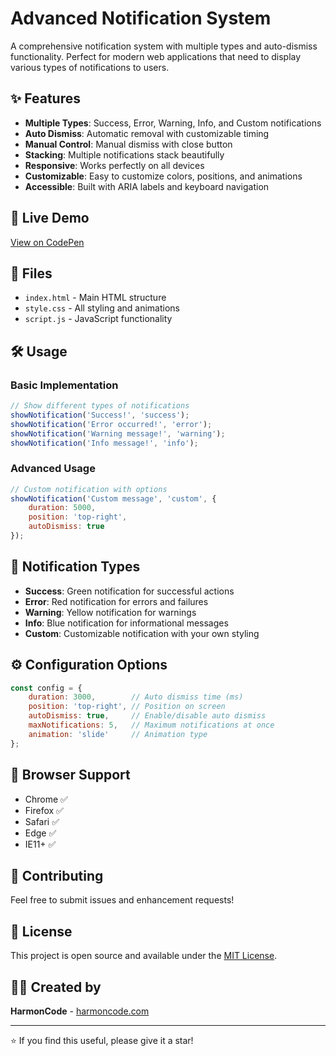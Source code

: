 # Advanced Notification System

A comprehensive notification system with multiple types and auto-dismiss functionality. Perfect for modern web applications that need to display various types of notifications to users.

## ✨ Features

- **Multiple Types**: Success, Error, Warning, Info, and Custom notifications
- **Auto Dismiss**: Automatic removal with customizable timing
- **Manual Control**: Manual dismiss with close button
- **Stacking**: Multiple notifications stack beautifully
- **Responsive**: Works perfectly on all devices
- **Customizable**: Easy to customize colors, positions, and animations
- **Accessible**: Built with ARIA labels and keyboard navigation

## 🚀 Live Demo

[View on CodePen](https://codepen.io/harmoncode/pen/YPXzbRK)

## 📁 Files

- `index.html` - Main HTML structure
- `style.css` - All styling and animations
- `script.js` - JavaScript functionality

## 🛠️ Usage

### Basic Implementation

```javascript
// Show different types of notifications
showNotification('Success!', 'success');
showNotification('Error occurred!', 'error');
showNotification('Warning message!', 'warning');
showNotification('Info message!', 'info');
```

### Advanced Usage

```javascript
// Custom notification with options
showNotification('Custom message', 'custom', {
    duration: 5000,
    position: 'top-right',
    autoDismiss: true
});
```

## 🎨 Notification Types

- **Success**: Green notification for successful actions
- **Error**: Red notification for errors and failures
- **Warning**: Yellow notification for warnings
- **Info**: Blue notification for informational messages
- **Custom**: Customizable notification with your own styling

## ⚙️ Configuration Options

```javascript
const config = {
    duration: 3000,        // Auto dismiss time (ms)
    position: 'top-right', // Position on screen
    autoDismiss: true,     // Enable/disable auto dismiss
    maxNotifications: 5,   // Maximum notifications at once
    animation: 'slide'     // Animation type
};
```

## 📱 Browser Support

- Chrome ✅
- Firefox ✅
- Safari ✅
- Edge ✅
- IE11+ ✅

## 🤝 Contributing

Feel free to submit issues and enhancement requests!

## 📄 License

This project is open source and available under the [MIT License](LICENSE).

## 👨‍💻 Created by

**HarmonCode** - [harmoncode.com](https://harmoncode.com)

---

⭐ If you find this useful, please give it a star! 